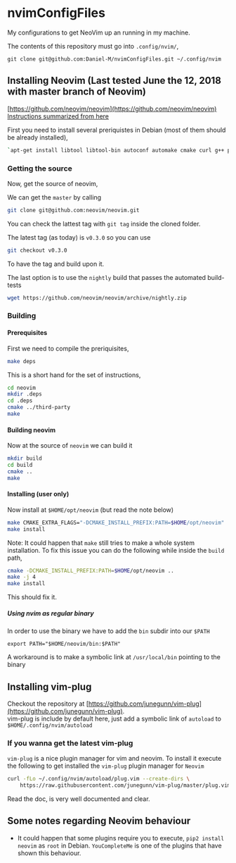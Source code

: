 # nvimConfigFiles
My configurations to get NeoVim up an running in my machine.   

The contents of this repository must go into `.config/nvim/`,

```
git clone git@github.com:Daniel-M/nvimConfigFiles.git ~/.config/nvim
```


## Installing Neovim (Last tested June the 12, 2018 with master branch of Neovim)
[https://github.com/neovim/neovim](https://github.com/neovim/neovim)
[Instructions summarized from here](https://github.com/neovim/neovim/wiki/Building-Neovim#build-prerequisites)

First you need to install several preriquistes in Debian (most of them should be already installed),   

```sh
`apt-get install libtool libtool-bin autoconf automake cmake curl g++ pkg-config unzip
```


### Getting the source
Now, get the source of neovim,   

We can get the `master` by calling 

```sh
git clone git@github.com:neovim/neovim.git
```

You can check the lattest tag with `git tag` inside the cloned folder.

The latest tag (as today) is `v0.3.0` so you can use

```sh
git checkout v0.3.0
```
To have the tag and build upon it.   

The last option is to use the `nightly` build that passes the automated build-tests

```sh
wget https://github.com/neovim/neovim/archive/nightly.zip
```

### Building

#### Prerequisites
First we need to compile the preriquisites,  

```sh
make deps 
```

This is a short hand for the set of instructions,

```sh
cd neovim   
mkdir .deps   
cd .deps   
cmake ../third-party   
make   
```


#### Building neovim
Now at the source of `neovim` we can build it

```sh
mkdir build   
cd build   
cmake ..   
make    
```

#### Installing (user only)

Now install at `$HOME/opt/neovim` (but read the note below)

```sh
make CMAKE_EXTRA_FLAGS="-DCMAKE_INSTALL_PREFIX:PATH=$HOME/opt/neovim"   
make install  
```
Note: It could happen that `make` still tries to make a whole system installation.
To fix this issue you can do the following while inside the `build` path,   

```sh
cmake -DCMAKE_INSTALL_PREFIX:PATH=$HOME/opt/neovim ..   
make -j 4   
make install     
```
This should fix it.

##### Using nvim as regular binary

In order to use the binary we have to add the `bin` subdir into our `$PATH`   

`export PATH="$HOME/neovim/bin:$PATH"`   

A workaround is to make a symbolic link at `/usr/local/bin` pointing to the binary


## Installing vim-plug

Checkout the repository at [https://github.com/junegunn/vim-plug](https://github.com/junegunn/vim-plug).   
vim-plug is include by default here, just add a symbolic link of `autoload` to `$HOME/.config/nvim/autoload`   

### If you wanna get the latest vim-plug
`vim-plug` is a nice plugin manager for vim and neovim. To install it execute the following to get installed the `vim-plug` plugin manager for `Neovim`

```sh
curl -fLo ~/.config/nvim/autoload/plug.vim --create-dirs \
    https://raw.githubusercontent.com/junegunn/vim-plug/master/plug.vim
```

Read the doc, is very well documented and clear.

## Some notes regarding Neovim behaviour

 * It could happen that some plugins require you to execute, `pip2 install neovim` as `root` in Debian. `YouCompleteMe` is one of the plugins that have shown this behaviour.

